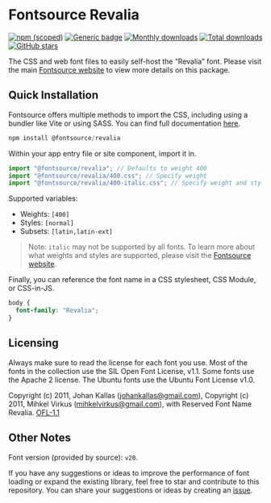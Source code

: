 # Fontsource Revalia

[![npm (scoped)](https://img.shields.io/npm/v/@fontsource/revalia?color=brightgreen)](https://www.npmjs.com/package/@fontsource/revalia) [![Generic badge](https://img.shields.io/badge/fontsource-passing-brightgreen)](https://github.com/fontsource/fontsource) [![Monthly downloads](https://badgen.net/npm/dm/@fontsource/revalia)](https://github.com/fontsource/fontsource) [![Total downloads](https://badgen.net/npm/dt/@fontsource/revalia)](https://github.com/fontsource/fontsource) [![GitHub stars](https://img.shields.io/github/stars/fontsource/fontsource.svg?style=social&label=Star)](https://github.com/fontsource/fontsource/stargazers)

The CSS and web font files to easily self-host the “Revalia” font. Please visit the main [Fontsource website](https://fontsource.org/fonts/revalia) to view more details on this package.

## Quick Installation

Fontsource offers multiple methods to import the CSS, including using a bundler like Vite or using SASS. You can find full documentation [here](https://fontsource.org/docs/getting-started/introduction).

```javascript
npm install @fontsource/revalia
```

Within your app entry file or site component, import it in.

```javascript
import "@fontsource/revalia"; // Defaults to weight 400
import "@fontsource/revalia/400.css"; // Specify weight
import "@fontsource/revalia/400-italic.css"; // Specify weight and style
```

Supported variables:
- Weights: `[400]`
- Styles: `[normal]`
- Subsets: `[latin,latin-ext]`

> Note: `italic` may not be supported by all fonts. To learn more about what weights and styles are supported, please visit the [Fontsource website](https://fontsource.org/fonts/revalia).

Finally, you can reference the font name in a CSS stylesheet, CSS Module, or CSS-in-JS.

```css
body {
  font-family: "Revalia";
}
```

## Licensing
Always make sure to read the license for each font you use. Most of the fonts in the collection use the SIL Open Font License, v1.1. Some fonts use the Apache 2 license. The Ubuntu fonts use the Ubuntu Font License v1.0.

Copyright (c) 2011, Johan Kallas (johankallas@gmail.com), Copyright (c) 2011, Mihkel Virkus (mihkelvirkus@gmail.com), with Reserved Font Name Revalia.
[OFL-1.1](http://scripts.sil.org/OFL)

## Other Notes
Font version (provided by source): `v20`.

If you have any suggestions or ideas to improve the performance of font loading or expand the existing library, feel free to star and contribute to this repository. You can share your suggestions or ideas by creating an [issue](https://github.com/fontsource/fontsource/issues).